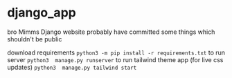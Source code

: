 # django_app
bro Mimms Django website
probably have committed some things which shouldn't be public 

download requirements `python3 -m pip install -r requirements.txt`
to run server `python3  manage.py runserver`
to run tailwind theme app (for live css updates) `python3  manage.py tailwind start`
